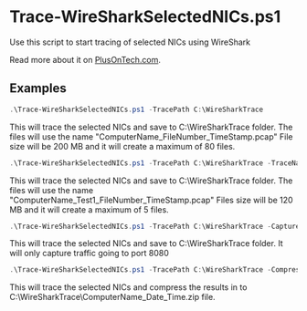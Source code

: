 # Trace-WireSharkSelectedNICs.ps1
Use this script to start tracing of selected NICs using WireShark

Read more about it on [PlusOnTech.com](https://plusontech.com/2018/09/25/powershell-script-trace-wiresharkselectednics-ps1-collect-wireshark-traces-from-multiple-network-adapters/ "PlusOnTech.com post about Trace-WireSharkSelectedNICs script").
## Examples
```PowerShell
.\Trace-WireSharkSelectedNICs.ps1 -TracePath C:\WireSharkTrace
```
This will trace the selected NICs and save to C:\WireSharkTrace folder.
The files will use the name "ComputerName_FileNumber_TimeStamp.pcap"
File size will be 200 MB and it will create a maximum of 80 files.

```PowerShell
.\Trace-WireSharkSelectedNICs.ps1 -TracePath C:\WireSharkTrace -TraceNamePrefix "$env:ComputerName_Test1" -FileSizeMB 120 -Files 5
```
This will trace the selected NICs and save to C:\WireSharkTrace folder.
The files will use the name "ComputerName_Test1_FileNumber_TimeStamp.pcap"
Files size will be 120 MB and it will create a maximum of 5 files.

```PowerShell
.\Trace-WireSharkSelectedNICs.ps1 -TracePath C:\WireSharkTrace -CaptureFilter "Port 8080"
```
This will trace the selected NICs and save to C:\WireSharkTrace folder.
It will only capture traffic going to port 8080

```PowerShell
.\Trace-WireSharkSelectedNICs.ps1 -TracePath C:\WireSharkTrace -Compress
```
This will trace the selected NICs and compress the results in to C:\WireSharkTrace\ComputerName_Date_Time.zip file.
